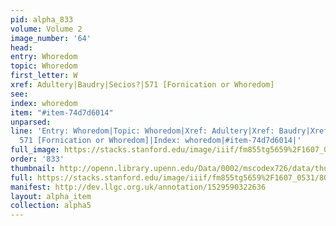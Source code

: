 ```yaml
---
pid: alpha_833
volume: Volume 2
image_number: '64'
head: 
entry: Whoredom
topic: Whoredom
first_letter: W
xref: Adultery|Baudry|Secios?|571 [Fornication or Whoredom]
see: 
index: whoredom
item: "#item-74d7d6014"
unparsed: 
line: 'Entry: Whoredom|Topic: Whoredom|Xref: Adultery|Xref: Baudry|Xref: Secios?|Xref:
  571 [Fornication or Whoredom]|Index: whoredom|#item-74d7d6014|'
full_image: https://stacks.stanford.edu/image/iiif/fm855tg5659%2F1607_0531/full/full/0/default.jpg
order: '833'
thumbnail: http://openn.library.upenn.edu/Data/0002/mscodex726/data/thumb/1607_0531_thumb.jpg
full: https://stacks.stanford.edu/image/iiif/fm855tg5659%2F1607_0531/801,3046,2953,537/full/0/default.jpg
manifest: http://dev.llgc.org.uk/annotation/1529590322636
layout: alpha_item
collection: alpha5
---
```

